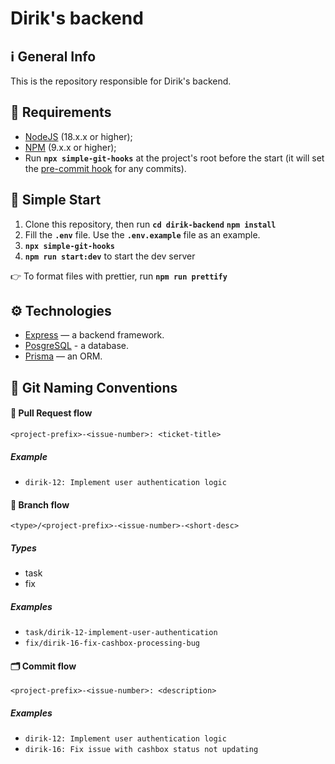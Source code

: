 # Dirik's backend

## ℹ️ General Info

This is the repository responsible for Dirik's backend.

## 📑 Requirements

- [NodeJS](https://nodejs.org/en/) (18.x.x or higher);
- [NPM](https://www.npmjs.com/) (9.x.x or higher);
- Run **`npx simple-git-hooks`** at the project's root before the start (it will set the [pre-commit hook](https://www.npmjs.com/package/simple-git-hooks) for any commits).

## 🚀️ Simple Start

1. Clone this repository, then run **`cd dirik-backend`** **`npm install`**
2. Fill the **`.env`** file. Use the **`.env.example`** file as an example.
3. **`npx simple-git-hooks`**
4. **`npm run start:dev`** to start the dev server

👉 To format files with prettier, run **`npm run prettify`**

## ⚙️ Technologies

- [Express](https://expressjs.com/) — a backend framework.
- [PosgreSQL](https://www.postgresql.org/) - a database.
- [Prisma](https://www.prisma.io/) — an ORM.

## 📝 Git Naming Conventions

#### 🏅 Pull Request flow

```
<project-prefix>-<issue-number>: <ticket-title>
```

##### Example

- `dirik-12: Implement user authentication logic`

#### 🌳 Branch flow

```
<type>/<project-prefix>-<issue-number>-<short-desc>
```

##### Types

- task
- fix

##### Examples

- `task/dirik-12-implement-user-authentication`
- `fix/dirik-16-fix-cashbox-processing-bug`

#### 🗂 Commit flow

```
<project-prefix>-<issue-number>: <description>
```

##### Examples

- `dirik-12: Implement user authentication logic`
- `dirik-16: Fix issue with cashbox status not updating`
